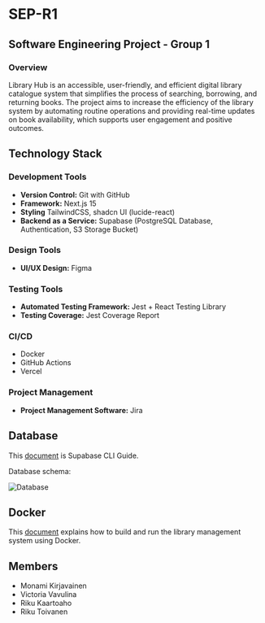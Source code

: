 # SEP-R1
## Software Engineering Project - Group 1

### Overview
Library Hub is an accessible, user-friendly, and efficient digital library catalogue
system that simplifies the process of searching, borrowing, and returning books. The project aims to increase the efficiency of the library system by automating routine operations and
providing real-time updates on book availability, which supports user engagement and positive
outcomes.

## Technology Stack

### Development Tools
- **Version Control:** Git with GitHub
- **Framework:** Next.js 15
- **Styling** TailwindCSS, shadcn UI (lucide-react)
- **Backend as a Service:** Supabase (PostgreSQL Database, Authentication, S3 Storage Bucket)

### Design Tools
- **UI/UX Design:** Figma

### Testing Tools
- **Automated Testing Framework:** Jest + React Testing Library
- **Testing Coverage:** Jest Coverage Report

### CI/CD
- Docker
- GitHub Actions
- Vercel

### Project Management
- **Project Management Software:** Jira

## Database 

This [document](https://github.com/vickneee/SEP-R1/blob/main/DOCKER.md) is Supabase CLI Guide.

Database schema:

![Database](public/database_10_10_2025.png)

## Docker

This [document](https://github.com/vickneee/SEP-R1/blob/main/DOCKER.md) explains how to build and run the library management system using Docker.

## Members
- Monami Kirjavainen
- Victoria Vavulina
- Riku Kaartoaho
- Riku Toivanen
